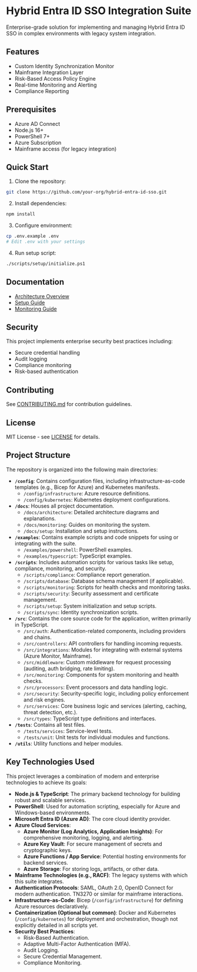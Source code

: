 # Hybrid Entra ID SSO Integration Suite

Enterprise-grade solution for implementing and managing Hybrid Entra ID SSO in complex environments with legacy system integration.

## Features

- Custom Identity Synchronization Monitor
- Mainframe Integration Layer
- Risk-Based Access Policy Engine
- Real-time Monitoring and Alerting
- Compliance Reporting

## Prerequisites

- Azure AD Connect
- Node.js 16+
- PowerShell 7+
- Azure Subscription
- Mainframe access (for legacy integration)

## Quick Start

1. Clone the repository:
```bash
git clone https://github.com/your-org/hybrid-entra-id-sso.git
```

2. Install dependencies:
```bash
npm install
```

3. Configure environment:
```bash
cp .env.example .env
# Edit .env with your settings
```

4. Run setup script:
```bash
./scripts/setup/initialize.ps1
```

## Documentation

- [Architecture Overview](docs/architecture/README.md)
- [Setup Guide](docs/setup/README.md)
- [Monitoring Guide](docs/monitoring/README.md)

## Security

This project implements enterprise security best practices including:

- Secure credential handling
- Audit logging
- Compliance monitoring
- Risk-based authentication

## Contributing

See [CONTRIBUTING.md](CONTRIBUTING.md) for contribution guidelines.

## License

MIT License - see [LICENSE](LICENSE) for details.

## Project Structure

The repository is organized into the following main directories:

*   **`/config`**: Contains configuration files, including infrastructure-as-code templates (e.g., Bicep for Azure) and Kubernetes manifests.
    *   `/config/infrastructure`: Azure resource definitions.
    *   `/config/kubernetes`: Kubernetes deployment configurations.
*   **`/docs`**: Houses all project documentation.
    *   `/docs/architecture`: Detailed architecture diagrams and explanations.
    *   `/docs/monitoring`: Guides on monitoring the system.
    *   `/docs/setup`: Installation and setup instructions.
*   **`/examples`**: Contains example scripts and code snippets for using or integrating with the suite.
    *   `/examples/powershell`: PowerShell examples.
    *   `/examples/typescript`: TypeScript examples.
*   **`/scripts`**: Includes automation scripts for various tasks like setup, compliance, monitoring, and security.
    *   `/scripts/compliance`: Compliance report generation.
    *   `/scripts/database`: Database schema management (if applicable).
    *   `/scripts/monitoring`: Scripts for health checks and monitoring tasks.
    *   `/scripts/security`: Security assessment and certificate management.
    *   `/scripts/setup`: System initialization and setup scripts.
    *   `/scripts/sync`: Identity synchronization scripts.
*   **`/src`**: Contains the core source code for the application, written primarily in TypeScript.
    *   `/src/auth`: Authentication-related components, including providers and chains.
    *   `/src/controllers`: API controllers for handling incoming requests.
    *   `/src/integrations`: Modules for integrating with external systems (Azure Monitor, Mainframe).
    *   `/src/middleware`: Custom middleware for request processing (auditing, auth bridging, rate limiting).
    *   `/src/monitoring`: Components for system monitoring and health checks.
    *   `/src/processors`: Event processors and data handling logic.
    *   `/src/security`: Security-specific logic, including policy enforcement and risk engines.
    *   `/src/services`: Core business logic and services (alerting, caching, threat detection, etc.).
    *   `/src/types`: TypeScript type definitions and interfaces.
*   **`/tests`**: Contains all test files.
    *   `/tests/services`: Service-level tests.
    *   `/tests/unit`: Unit tests for individual modules and functions.
*   **`/utils`**: Utility functions and helper modules.

## Key Technologies Used

This project leverages a combination of modern and enterprise technologies to achieve its goals:

*   **Node.js & TypeScript**: The primary backend technology for building robust and scalable services.
*   **PowerShell**: Used for automation scripting, especially for Azure and Windows-based environments.
*   **Microsoft Entra ID (Azure AD)**: The core cloud identity provider.
*   **Azure Cloud Services**:
    *   **Azure Monitor (Log Analytics, Application Insights)**: For comprehensive monitoring, logging, and alerting.
    *   **Azure Key Vault**: For secure management of secrets and cryptographic keys.
    *   **Azure Functions / App Service**: Potential hosting environments for backend services.
    *   **Azure Storage**: For storing logs, artifacts, or other data.
*   **Mainframe Technologies (e.g., RACF)**: The legacy systems with which this suite integrates.
*   **Authentication Protocols**: SAML, OAuth 2.0, OpenID Connect for modern authentication. TN3270 or similar for mainframe interactions.
*   **Infrastructure-as-Code**: Bicep (`/config/infrastructure`) for defining Azure resources declaratively.
*   **Containerization (Optional but common)**: Docker and Kubernetes (`/config/kubernetes`) for deployment and orchestration, though not explicitly detailed in all scripts yet.
*   **Security Best Practices**:
    *   Risk-Based Authentication.
    *   Adaptive Multi-Factor Authentication (MFA).
    *   Audit Logging.
    *   Secure Credential Management.
    *   Compliance Monitoring.